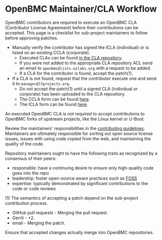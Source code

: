 # OpenBMC Maintainer/CLA Workflow

OpenBMC contributors are required to execute an OpenBMC CLA (Contributor License
Agreement) before their contributions can be accepted. This page is a checklist
for sub-project maintainers to follow before approving patches.

- Manually verify the contributor has signed the ICLA (individual) or is listed
  on an existing CCLA (corporate).
  - Executed CLAs can be found [in the CLA repository][1].
  - If you were not added to the appropriate CLA repository ACL send an email to
    `openbmc@lists.ozlabs.org` with a request to be added.
  - If a CLA for the contributor is found, accept the patch(1).
- If a CLA is not found, request that the contributor execute one and send it to
  `manager@lfprojects.org`.
  - Do not accept the patch(1) until a signed CLA (individual _or_ corporate)
    has been uploaded to the CLA repository.
  - The CCLA form can be found [here][2].
  - The ICLA form can be found [here][3].

An executed OpenBMC CLA is _not_ required to accept contributions to OpenBMC
forks of upstream projects, like the Linux kernel or U-Boot.

Review the maintainers' responsibilities in the
[contributing guidelines](./CONTRIBUTING.md). Maintainers are ultimately
responsible for sorting out open source license issues, issues with using code
copied from the web, and maintaining the quality of the code.

Repository maintainers ought to have the following traits as recognized by a
consensus of their peers:

- responsible: have a continuing desire to ensure only high-quality code goes
  into the repo
- leadership: foster open-source aware practices such as [FOSS][4]
- expertise: typically demonstrated by significant contributions to the code or
  code reviews

(1) The semantics of accepting a patch depend on the sub-project contribution
process.

- GitHub pull requests - Merging the pull request.
- Gerrit - +2.
- email - Merging the patch.

Ensure that accepted changes actually merge into OpenBMC repositories.

[1]: https://drive.google.com/drive/folders/1Ooi0RdTcaOWF1DWFJUAJDdN7tRKde7Nl
[2]: https://drive.google.com/file/d/1d-2M8ng_Dl2j1odsvZ8o1QHAdHB-pNSH
[3]: https://drive.google.com/file/d/1k3fc7JPgzKdItEfyIoLxMCVbPUhTwooY
[4]: https://en.wikipedia.org/wiki/Free_and_open-source_software
